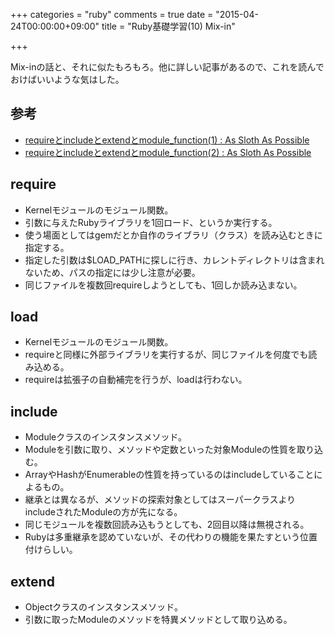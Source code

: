 +++
categories = "ruby"
comments = true
date = "2015-04-24T00:00:00+09:00"
title = "Ruby基礎学習(10) Mix-in"

+++

Mix-inの話と、それに似たもろもろ。他に詳しい記事があるので、これを読んでおけばいいような気はした。

## 参考
* [requireとincludeとextendとmodule_function(1) : As Sloth As Possible](http://faultier.blog.jp/archives/1220074.html)
* [requireとincludeとextendとmodule_function(2) : As Sloth As Possible](http://faultier.blog.jp/archives/1220088.html)

## require

* Kernelモジュールのモジュール関数。
* 引数に与えたRubyライブラリを1回ロード、というか実行する。
* 使う場面としてはgemだとか自作のライブラリ（クラス）を読み込むときに指定する。
* 指定した引数は$LOAD_PATHに探しに行き、カレントディレクトリは含まれないため、パスの指定には少し注意が必要。
* 同じファイルを複数回requireしようとしても、1回しか読み込まない。

## load

* Kernelモジュールのモジュール関数。
* requireと同様に外部ライブラリを実行するが、同じファイルを何度でも読み込める。
* requireは拡張子の自動補完を行うが、loadは行わない。

## include

* Moduleクラスのインスタンスメソッド。
* Moduleを引数に取り、メソッドや定数といった対象Moduleの性質を取り込む。
* ArrayやHashがEnumerableの性質を持っているのはincludeしていることによるもの。
* 継承とは異なるが、メソッドの探索対象としてはスーパークラスよりincludeされたModuleの方が先になる。
* 同じモジュールを複数回読み込もうとしても、2回目以降は無視される。
* Rubyは多重継承を認めていないが、その代わりの機能を果たすという位置付けらしい。

## extend

* Objectクラスのインスタンスメソッド。
* 引数に取ったModuleのメソッドを特異メソッドとして取り込める。


